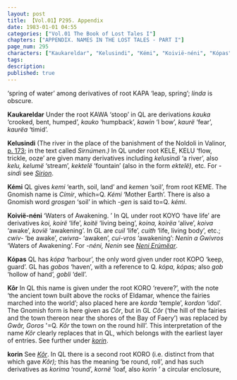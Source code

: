 ```yaml
---
layout: post
title: 【Vol.01】P295. Appendix
date: 1983-01-01 04:55
categories: ["Vol.01 The Book of Lost Tales I"]
chapters: ["APPENDIX. NAMES IN THE LOST TALES - PART I"]
page_num: 295
characters: ["Kaukareldar", "Kelusindi", "Kémi", "Koivië-néni", "Kópas", "Kôr", "korin"]
tags: 
description: 
published: true
---
```


<p style="text-indent: 0;">
‘spring of water’ among derivatives of root KAPA ‘leap, spring’; <I>linda</I> is obscure.
</p>

<B>Kaukareldar</B>   Under the root KAWA ‘stoop’ in QL are derivations <I>kauka</I> ‘crooked, bent, humped’, <I>kauko</I> ‘humpback’, <I>kawin</I> ‘I bow’, <I>kaurë</I> ‘fear’, <I>kaurëa</I> ‘timid’.

<B>Kelusindi</B>   (The river in the place of the banishment of the Noldoli in Valinor, [p. 173]({{site.baseurl}}/vol01-p173); in the text called <I>Sirnúmen.)</I> In QL under root KELE, KELU ‘flow, trickle, ooze’ are given many derivatives including <I>kelusindi</I> ‘a river’, also <I>kelu, kelumë</I> ‘stream’, <I>kektelë</I> ‘fountain’ (also in the form <I>ektelë)</I>, etc. For <I>-sindi</I> see <I>[Sirion]({{site.baseurl}}/characters#Sirion)</I>.

<B>Kémi</B>  QL gives <I>kemi</I> ‘earth, soil, land’ and <I>kemen</I> ‘soil’, from root KEME. The Gnomish name is <I>Címir</I>, which=Q. <I>Kémi</I> ‘Mother Earth’. There is also a Gnomish word <I>grosgen</I> ‘soil’ in which <I>-gen</I> is said to=Q. <I>kémi</I>.

<B>Koivië-néni</B>  ‘Waters of Awakening. ’ In QL under root KOYO ‘have life’ are derivatives <I>koi, koirë</I> ‘life’, <I>koitë</I> ‘living being’, <I>koina, koirëa</I> ‘alive’, <I>koiva</I> ‘awake’, <I>kovië</I> ‘awakening’. In GL are <I>cuil</I> ‘life’, <I>cuith</I> ‘life, living body’, etc.; <I>cwiv-</I> ‘be awake’, <I>cwivra-</I> ‘awaken’, <I>cui-vros</I> ‘awakening’: <I>Nenin a Gwivros</I> ‘Waters of Awakening’. For <I>-néni, Nenin</I> see <I>[Neni Erúmëar]({{site.baseurl}}/characters#Neni%20Erúmëar)</I>.

<B>Kópas</B>  QL has <I>kópa</I> ‘harbour’, the only word given under root KOPO ‘keep, guard’. GL has <I>gobos</I> ‘haven’, with a reference to Q. <I>kópa, kópas;</I> also <I>gob</I> ‘hollow of hand’, <I>gobli</I> ‘dell’.

<B>Kôr</B>   In QL this name is given under the root KORO ‘revere?’, with the note ‘the ancient town built above the rocks of Eldamar, whence the fairies marched into the world’; also placed here are <I>korda</I> ‘temple’, <I>kordon</I> ‘idol’. The Gnomish form is here given as <I>Côr</I>, but in GL <I>Côr</I> (‘the hill of the fairies and the town thereon near the shores of the Bay of Faery’) was replaced by <I>Gwâr, Goros</I> '=Q. <I>Kôr</I> the town on the round hill’. This interpretation of the name <I>Kôr</I> clearly replaces that in QL, which belongs with the earliest layer of entries. See further under <I>[korin]({{site.baseurl}}/characters#korin)</I>.

<B>korin</B>   See <I>[Kôr]({{site.baseurl}}/characters#Kôr)</I>. In QL there is a second root KORO (i.e. distinct from that which gave <I>Kôr);</I> this has the meaning ‘be round, roll’, and has such derivatives as <I>korima</I> ‘round’, <I>kornë</I> ‘loaf, also <I>korin ’</I> a circular enclosure,

